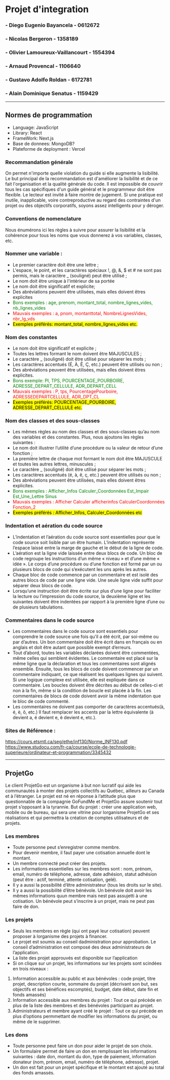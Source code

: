 #  Projet d'integration
### - Diego Eugenio Bayancela - 0612672
### - Nicolas Bergeron - 1358189
### - Olivier Lamoureux-Vaillancourt - 1554394
### - Arnaud Provencal - 1106640
### - Gustavo Adolfo Roldan - 6172781
### - Alain Dominique Senatus - 1159429 

***

## Normes de programmation
- Language: JavaScript
- Library: React
- FrameWork: Next.js
- Base de donnees: MongoDB?
- Plateforme de deployment : Vercel

### Recommandation générale 
On permet n'importe quelle violation du guide si elle augmente la lisibilité. Le but principal de la recommandation est d'améliorer la lisibilité et de ce fait l'organisation et la qualité générale du code. Il est impossible de couvrir tous les cas spécifiques d'un guide général et le programmeur doit être flexible. Le lecteur est invité à faire montre de jugement. Si une pratique est inutile, inapplicable, voire contreproductive au regard des contraintes d'un projet ou des objectifs corporatifs, soyons assez intelligents pour y déroger.

### Conventions de nomenclature 
Nous énumérons ici les règles à suivre pour assurer la lisibilité et la cohérence pour tous les noms que vous donnerez à vos variables, classes, etc.

### Nommer une variable :  
 - Le premier caractère doit être une lettre ; 
 - L'espace, le point, et les caractères spéciaux !, @, &, $ et # ne sont pas permis, mais le caractère _ (souligné) peut être utilisé ; 
 - Le nom doit être unique à l'intérieur de sa portée
 - Le nom doit être significatif et explicite; 
 - Des abréviations peuvent être utilisées, mais elles doivent êtres explicites
 - <span style = "color:green"> Bons exemples : age, prenom, montant_total, nombre_lignes_vides, nb_lignes_vides </span> 
 - <span style = "color:red"> Mauvais exemples : a, pnom, montanttotal, NombreLignesVides, nbr_lg_vds </span>
 - <mark> Exemples préférés: montant_total, nombre_lignes_vides etc.</mark>

### Nom des constantes 
- Le nom doit être significatif et explicite ; 
- Toutes les lettres formant le nom doivent être MAJUSCULES ; 
- Le caractère _ (souligné) doit être utilisé pour séparer les mots ; 
- Les caractères accentués (É, À, Ê, Ç, etc.) peuvent être utilisés ou non ; 
- Des abréviations peuvent être utilisées, mais elles doivent êtres explicites.
- <span style = "color:green"> Bons exemple: PI, TPS, POURCENTAGE_POURBOIRE, ADRESSE_DEPART_CELLULE, ADR_DEPART_CELL </span>
- <span style = "color:red"> Mauvais exemples : P, tps, PourcentagePourboire, ADRESSEDEPARTCELLULE, ADR_DPT_CL </span>
- <mark> Exemples préférés: POURCENTAGE_POURBOIRE, ADRESSE_DEPART_CELLULE etc.</mark>

### Nom des classes et des sous-classes
- Les mêmes règles au nom des classes et des sous-classes qu’au nom des variables et des constantes. Plus, nous ajoutons les règles suivantes :
- Le nom doit illustrer l’utilité d’une procédure ou la valeur de retour d’une fonction ; 
- La première lettre de chaque mot formant le nom doit être MAJUSCULE et toutes les autres lettres, minuscules ; 
- Le caractère _ (souligné) doit être utilisé pour séparer les mots ; 
- Les caractères accentués (é, à, ê, ç, etc.) peuvent être utilisés ou non ; 
- Des abréviations peuvent être utilisées, mais elles doivent êtres explicites.
- <span style = "color:green"> Bons exemples : Afficher_Infos Calculer_Coordonnées Est_Impair Est_Une_Lettre Sinus </span>
- <span style = "color:red"> Mauvais exemples : Afficher Calculer afficherinfos CalculerCoordonnées Fonction_2 </span>
- <mark> Exemples préférés : Afficher_Infos, Calculer_Coordonnées etc </mark>

### Indentation et aération du code source 
- L’indentation et l’aération du code source sont essentielles pour que le code source soit lisible par un être humain. L’indentation représente l’espace laissé entre la marge de gauche et le début de la ligne de code. 
- L’aération est la ligne vide laissée entre deux blocs de code. Un bloc de code regroupe les instructions d’un même « niveau » et d’une même « idée ». Le corps d’une procédure ou d’une fonction est formé par un ou plusieurs blocs de code qui s’exécutent les uns après les autres. 
- Chaque bloc de code commence par un commentaire et est isolé des autres blocs de code par une ligne vide. Une seule ligne vide suffit pour séparer deux blocs de code.
- Lorsqu’une instruction doit être écrite sur plus d’une ligne pour faciliter la lecture ou l’impression du code source, la deuxième ligne et les suivantes doivent être indentées par rapport à la première ligne d’une ou de plusieurs tabulations.	

### Commentaires dans le code source 
- Les commentaires dans le code source sont essentiels pour comprendre le code source une fois qu’il a été écrit, par soi-même ou par d’autres. Un bon commentaire doit être écrit dans en français ou en anglais et doit être autant que possible exempt d’erreurs. 
- Tout d’abord, toutes les variables déclarées doivent être commentées, même celles qui semblent évidentes. Le commentaire est placé sur la même ligne que la déclaration et tous les commentaires sont alignés ensemble. Ensuite, tous les blocs de code doivent commencer par un commentaire indiquant, ce que réalisent les quelques lignes qui suivent. Si une logique complexe est utilisée, elle est expliquée dans ce commentaire. Les boucles doivent être décrites au début de celles-ci et non à la fin, même si la condition de boucle est placée à la fin. Les commentaires de blocs de code doivent avoir la même indentation que le bloc de code commenté. 
- Les commentaires ne doivent pas comporter de caractères accentués(à, é, è, ô, etc.) Il faut remplacer les accents par la lettre équivalente (à devient a, é devient e, è devient e, etc.).

### Sites de Référence : 
https://cours.etsmtl.ca/seg/ethe/inf130/Norme_INF130.pdf <br/>
https://www.studocu.com/fr-ca/course/ecole-de-technologie-superieure/ordinateur-et-programmation/3345432



***

## ProjetGo
Le client ProjetGo est un organisme à but non lucratif qui aide les communautés à monter des projets collectifs au
Québec, ailleurs au Canada et à l’étranger. Le projet est né en réponse à l’attitude plus que questionnable de la
compagnie GoFundMe et ProjetGo assure soutenir tout projet s’opposant à la tyrannie.
But du projet : créer une application web, mobile ou de bureau, qui sera une vitrine pour lorganisme ProjetGo et
ses réalisations et qui permettra la création de comptes utilisateurs et de projets.

### Les membres
- Toute personne peut s’enregistrer comme membre.
- Pour devenir membre, il faut payer une cotisation annuelle dont le montant.
- Un membre connecté peut créer des projets.
- Les informations essentielles sur les membres sont : nom, prénom, email, numéro de téléphone, adresse, date
adhésion, statut adhésion (peut être : actif, terminé, attente cotisation, gelé).
- Il y a aussi la possibilité d’être administrateur (tous les droits sur le site).
- Il y a aussi la possibilité d’être bénévole. Un bénévole doit avoir les mêmes informations quun membre mais
nest pas assujetti à une cotisation. Un bénévole peut s’inscrire à un projet, mais ne peut pas faire de don.

### Les projets
- Seuls les membres en règle (qui ont payé leur cotisation) peuvent proposer à lorganisme des projets à financer.
- Le projet est soumis au conseil dadministration pour approbation. Le conseil d’administration est composé
des deux administrateurs de l’application.
- La liste des projet approuvés est disponible sur l’application
- Si on clique sur un projet, les informations sur les projets sont scindées en trois niveaux :
1. Information accessible au public et aux bénévoles : code projet, titre projet, description courte, sommaire
du projet (décrivant son but, ses objectifs et ses bénéfices escomptés), budget, date début, date fin et
fonds amassés)
2. Information accessible aux membres du projet : Tout ce qui précède en plus de la liste des membres et
des bénévoles participant au projet.
3. Administrateurs et membre ayant créé le projet : Tout ce qui précède en plus d’options permmettant de
modifier les informations du projet, ou même de le supprimer.

### Les dons
- Toute personne peut faire un don pour aider le projet de son choix.
- Un formulaire permet de faire un don en remplissant les informations suivantes : date don, montant du
don, type de paiement, information donateur (nom, prénom, email, numéro de téléphone, adresse), projet.
- Un don est fait pour un projet spécifique et le montant est ajouté au total des fonds amassés.
